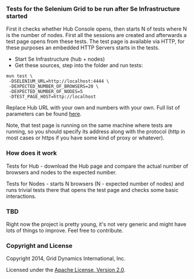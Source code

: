 ### Tests for the Selenium Grid to be run after Se Infrastructure started

First it checks whether Hub Console opens, then starts N of tests where N is the number of nodes. First all the sessions
are created and afterwards a test  page opens from these tests. The test page is available via HTTP, for these purposes an
embedded HTTP Servers starts in the tests.

- Start Se Infrastructure (hub + nodes)
- Get these sources, step into the folder and run tests:
```
mvn test \
 -DSELENIUM_URL=http://localhost:4444 \
 -DEXPECTED_NUMBER_OF_BROWSERS=20 \
 -DEXPECTED_NUMBER_OF_NODES=5
 -DTEST_PAGE_HOST=http://localhost
```
Replace Hub URL with your own and numbers with your own. Full list of parameters can be found 
[here](selenium-infrastructure-tests/src/test/resources/com/griddynamics/cd/selenium/app-context.xml).

Note, that test page is running on the same machine where tests are running, so you should specify its address along with
the protocol (http in most cases or https if you have some kind of proxy or whatever).

### How does it work

Tests for Hub - download the Hub page and compare the actual number of
browsers and nodes to the expected number.

Tests for Nodes - starts N browsers (N - expected number of nodes) and runs
trivial tests there that opens the test page and checks some basic interactions.


### TBD

Right now the project is pretty young, it's not very generic and might have lots of things to improve. Feel free to contribute.


### Copyright and License

Copyright 2014, Grid Dynamics International, Inc.

Licensed under the [Apache License, Version 2.0](LICENSE.txt).

